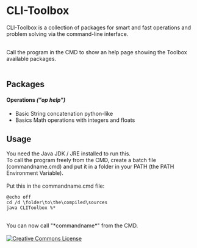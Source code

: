 # CLI-Toolbox
CLI-Toolbox is a collection of packages for smart and fast operations and problem solving via the command-line interface.
<br><br>

Call the program in the CMD to show an help page showing the Toolbox available packages.
<br><br>
  
  
## Packages

#### Operations *("op help")*
- Basic String concatenation python-like
- Basics Math operations with integers and floats

## Usage

You need the Java JDK / JRE installed to run this.<br>
To call the program freely from the CMD, create a batch file (commandname.cmd) and put it in a folder in your PATH (the PATH Environment Variable).
<br><br>
Put this in the commandname.cmd file:
```
@echo off
cd /d \folder\to\the\compiled\sources
java CLIToolbox %*
```
<br>
You can now call "*commandname*" from the CMD.
<br>
<br>
<a rel="license"  target="_blank" href="http://creativecommons.org/licenses/by-nc-sa/4.0/"><img alt="Creative Commons License" style="border-width:0" src="https://i.creativecommons.org/l/by-nc-sa/4.0/88x31.png" /></a>
